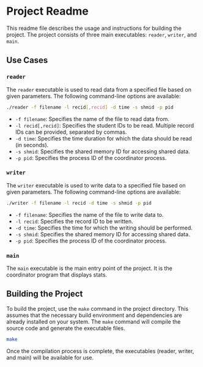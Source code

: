 # Project Readme

This readme file describes the usage and instructions for building the project. The project consists of three main executables: `reader`, `writer`, and `main`.

## Use Cases

### `reader`
The `reader` executable is used to read data from a specified file based on given parameters. The following command-line options are available:

```bash
./reader -f filename -l recid[,recid] -d time -s shmid -p pid
```

- `-f filename`: Specifies the name of the file to read data from.
- `-l recid[,recid]`: Specifies the student IDs to be read. Multiple record IDs can be provided, separated by commas.
- `-d time`: Specifies the time duration for which the data should be read (in seconds).
- `-s shmid`: Specifies the shared memory ID for accessing shared data.
- `-p pid`: Specifies the process ID of the coordinator process.

### `writer`
The `writer` executable is used to write data to a specified file based on given parameters. The following command-line options are available:

```bash
./writer -f filename -l recid -d time -s shmid -p pid
```


- `-f filename`: Specifies the name of the file to write data to.
- `-l recid`: Specifies the record ID to be written.
- `-d time`: Specifies the time for which the writing should be performed.
- `-s shmid`: Specifies the shared memory ID for accessing shared data.
- `-p pid`: Specifies the process ID of the coordinator process.

### `main`
The `main` executable is the main entry point of the project. It is the coordinator program that displays stats.

## Building the Project

To build the project, use the `make` command in the project directory. This assumes that the necessary build environment and dependencies are already installed on your system. The `make` command will compile the source code and generate the executable files.

```bash
make
```

Once the compilation process is complete, the executables (reader, writer, and main) will be available for use.